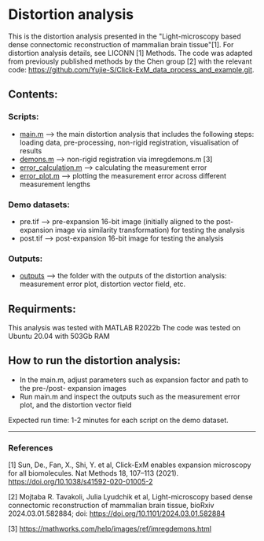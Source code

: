 # Distortion analysis

This is the distortion analysis presented in the "Light-microscopy based dense connectomic reconstruction of mammalian brain tissue"[1]. For distortion analysis details, see LICONN [1] Methods. The code was adapted from previously published methods by the Chen group [2] with the relevant code: https://github.com/Yujie-S/Click-ExM_data_process_and_example.git. 

## Contents:
### Scripts:
- [main.m](./main.m/) --> the main distortion analysis that includes the following steps: loading data, pre-processing, non-rigid registration, visualisation of results
- [demons.m](./demons.m/) --> non-rigid registration via imregdemons.m [3]
- [error_calculation.m](./error_calculation.m/) --> calculating the measurement error
- [error_plot.m](./error_plot.m/) --> plotting the measurement error across different measurement lengths
### Demo datasets:
- pre.tif --> pre-expansion 16-bit image (initially aligned to the post-expansion image via similarity transformation) for testing the analysis
- post.tif --> post-expansion 16-bit image for testing the analysis
### Outputs:
- [outputs](./outputs/) --> the folder with the outputs of the distortion analysis: measurement error plot, distortion vector field, etc.

## Requirments:
This analysis was tested with MATLAB R2022b
The code was tested on Ubuntu 20.04 with 503Gb RAM

## How to run the distortion analysis:
- In the main.m, adjust parameters such as expansion factor and path to the pre-/post- expansion images
- Run main.m and inspect the outputs such as the measurement error plot, and the distortion vector field

Expected run time: 1-2 minutes for each script on the demo dataset.

---
### References
[1] Sun, De., Fan, X., Shi, Y. et al, Click-ExM enables expansion microscopy for all biomolecules. Nat Methods 18, 107–113 (2021). https://doi.org/10.1038/s41592-020-01005-2

[2] Mojtaba R. Tavakoli, Julia Lyudchik et al, Light-microscopy based dense connectomic reconstruction of mammalian brain tissue, bioRxiv 2024.03.01.582884; doi: https://doi.org/10.1101/2024.03.01.582884

[3] https://mathworks.com/help/images/ref/imregdemons.html

